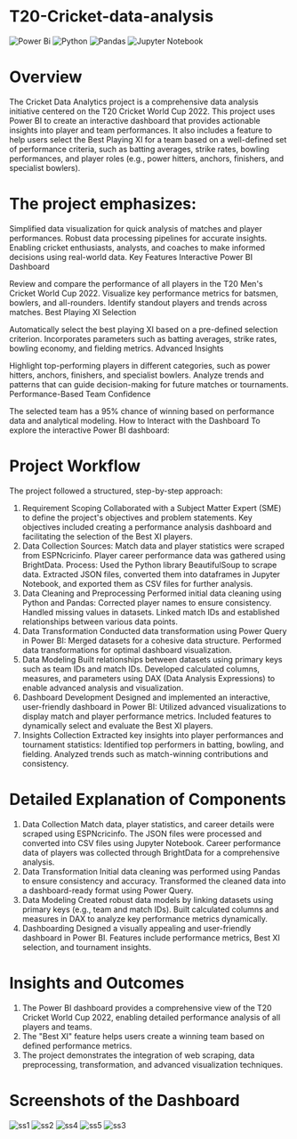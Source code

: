 # T20-Cricket-data-analysis
![Power Bi](https://img.shields.io/badge/power_bi-F2C811?style=for-the-badge&logo=powerbi&logoColor=black)
![Python](https://img.shields.io/badge/python-3670A0?style=for-the-badge&logo=python&logoColor=ffdd54)
![Pandas](https://img.shields.io/badge/pandas-%23150458.svg?style=for-the-badge&logo=pandas&logoColor=white)
![Jupyter Notebook](https://img.shields.io/badge/jupyter-%23FA0F00.svg?style=for-the-badge&logo=jupyter&logoColor=white)

# Overview

The Cricket Data Analytics project is a comprehensive data analysis initiative centered on the T20 Cricket World Cup 2022. This project uses Power BI to create an interactive dashboard that provides actionable insights into player and team performances. It also includes a feature to help users select the Best Playing XI for a team based on a well-defined set of performance criteria, such as batting averages, strike rates, bowling performances, and player roles (e.g., power hitters, anchors, finishers, and specialist bowlers).

# The project emphasizes:

Simplified data visualization for quick analysis of matches and player performances.
Robust data processing pipelines for accurate insights.
Enabling cricket enthusiasts, analysts, and coaches to make informed decisions using real-world data.
Key Features
Interactive Power BI Dashboard

Review and compare the performance of all players in the T20 Men's Cricket World Cup 2022.
Visualize key performance metrics for batsmen, bowlers, and all-rounders.
Identify standout players and trends across matches.
Best Playing XI Selection

Automatically select the best playing XI based on a pre-defined selection criterion.
Incorporates parameters such as batting averages, strike rates, bowling economy, and fielding metrics.
Advanced Insights

Highlight top-performing players in different categories, such as power hitters, anchors, finishers, and specialist bowlers.
Analyze trends and patterns that can guide decision-making for future matches or tournaments.
Performance-Based Team Confidence

The selected team has a 95% chance of winning based on performance data and analytical modeling.
How to Interact with the Dashboard
To explore the interactive Power BI dashboard:

# Project Workflow
The project followed a structured, step-by-step approach:

1. Requirement Scoping
Collaborated with a Subject Matter Expert (SME) to define the project's objectives and problem statements.
Key objectives included creating a performance analysis dashboard and facilitating the selection of the Best XI players.
2. Data Collection
Sources:
Match data and player statistics were scraped from ESPNcricinfo.
Player career performance data was gathered using BrightData.
Process:
Used the Python library BeautifulSoup to scrape data.
Extracted JSON files, converted them into dataframes in Jupyter Notebook, and exported them as CSV files for further analysis.
3. Data Cleaning and Preprocessing
Performed initial data cleaning using Python and Pandas:
Corrected player names to ensure consistency.
Handled missing values in datasets.
Linked match IDs and established relationships between various data points.
4. Data Transformation
Conducted data transformation using Power Query in Power BI:
Merged datasets for a cohesive data structure.
Performed data transformations for optimal dashboard visualization.
5. Data Modeling
Built relationships between datasets using primary keys such as team IDs and match IDs.
Developed calculated columns, measures, and parameters using DAX (Data Analysis Expressions) to enable advanced analysis and visualization.
6. Dashboard Development
Designed and implemented an interactive, user-friendly dashboard in Power BI:
Utilized advanced visualizations to display match and player performance metrics.
Included features to dynamically select and evaluate the Best XI players.
7. Insights Collection
Extracted key insights into player performances and tournament statistics:
Identified top performers in batting, bowling, and fielding.
Analyzed trends such as match-winning contributions and consistency.

# Detailed Explanation of Components
1. Data Collection
Match data, player statistics, and career details were scraped using ESPNcricinfo.
The JSON files were processed and converted into CSV files using Jupyter Notebook.
Career performance data of players was collected through BrightData for a comprehensive analysis.
2. Data Transformation
Initial data cleaning was performed using Pandas to ensure consistency and accuracy.
Transformed the cleaned data into a dashboard-ready format using Power Query.
3. Data Modeling
Created robust data models by linking datasets using primary keys (e.g., team and match IDs).
Built calculated columns and measures in DAX to analyze key performance metrics dynamically.
4. Dashboarding
Designed a visually appealing and user-friendly dashboard in Power BI.
Features include performance metrics, Best XI selection, and tournament insights.

# Insights and Outcomes
1. The Power BI dashboard provides a comprehensive view of the T20 Cricket World Cup 2022, enabling detailed performance analysis of all players and teams.
2. The "Best XI" feature helps users create a winning team based on defined performance metrics.
3. The project demonstrates the integration of web scraping, data preprocessing, transformation, and advanced visualization techniques.

# Screenshots of the Dashboard

![ss1](https://github.com/user-attachments/assets/359e6a59-7ea5-40f0-a165-30611d81e0dd)
![ss2](https://github.com/user-attachments/assets/382a9906-925d-4b47-bf83-c5f3943c97e2)
![ss4](https://github.com/user-attachments/assets/c3835633-9937-4b9f-8068-86dc4157f75b)
![ss5](https://github.com/user-attachments/assets/78a6d15b-9b54-4b78-8cbf-6711ecf23b10)
![ss3](https://github.com/user-attachments/assets/d21ca37b-5d1a-4826-8bf1-e07c0320ba67)
